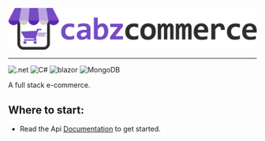 <p align="center">
<img src="cabzcommerce-logo.png">
</p>

<hr>

![.net](https://img.shields.io/badge/.NET-512BD4?style=for-the-badge&logo=dotnet&logoColor=white)
![C#](https://img.shields.io/badge/C%23-239120?style=for-the-badge&logo=c-sharp&logoColor=white)
![blazor](https://img.shields.io/badge/Blazor-512BD4?style=for-the-badge&logo=Blazor&logoColor=white)
![MongoDB](https://img.shields.io/badge/MongoDB-4EA94B?style=for-the-badge&logo=mongodb&logoColor=white)

A full stack e-commerce.

## Where to start:

 - Read the Api [Documentation](/documentation/api/api.md) to get started.
